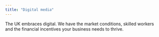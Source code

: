 ```yaml
---
title: "Digital media"
---
```


The UK embraces digital. We have the market conditions, skilled workers and the financial incentives your business needs to thrive.
